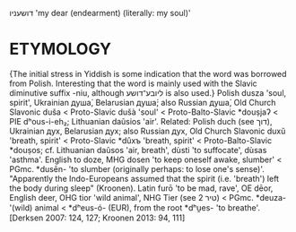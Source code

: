 דושעניו
'my dear (endearment) (literally: my soul)'

ETYMOLOGY
===========
{The initial stress in Yiddish is some indication that the word was borrowed from Polish. Interesting that the word is mainly used with the Slavic diminutive suffix -niu, although ליובע־דושע is also used.}
Polish dusza 'soul, spirit', Ukrainian душа́, Belarusian душа́; also Russian душа́, Old Church Slavonic duša < Proto-Slavic dušà 'soul' < Proto-Balto-Slavic *douṣjaʔ < PIE dʰous-i-eh₂; Lithuanian daũsios 'air'.
Related: Polish duch (see דוך), Ukrainian дух, Belarusian дух; also Russian дух, Old Church Slavonic duxŭ 'breath, spirit' < Proto-Slavic *dȗxъ 'breath, spirit' < Proto-Balto-Slavic *douṣos; cf. Lithuanian daũsos 'air, breath', dùsti 'to suffocate', dùsas 'asthma'.
English to doze, MHG dosen 'to keep oneself awake, slumber' < PGmc. *dusēn- 'to slumber (originally perhaps: to lose one's sense)'. "Apparently the Indo-Europeans assumed that the spirit (i.e. 'breath') left the body during sleep" (Kroonen). 
Latin furō 'to be mad, rave', OE dēor, English deer, OHG tior 'wild animal', NHG Tier (see 2 טיר) < PGmc. *deuza- '(wild) animal < *dʰeus-ó- (EUR),  from the root *dʰu̯es- 'to breathe'.
[Derksen 2007: 124, 127; Kroonen 2013: 94, 111]